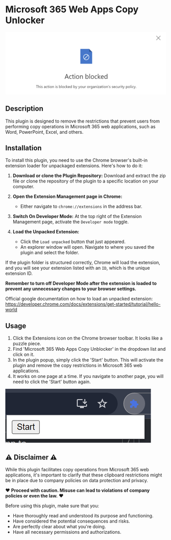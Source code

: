 # Microsoft 365 Web Apps Copy Unlocker

<p style="text-align:center;">
  <img src="microsoft-locker.png" alt="copy-blocked">
</p>

## Description
This plugin is designed to remove the restrictions that prevent users from performing copy operations in Microsoft 365 web applications, such as Word, PowerPoint, Excel, and others.
## Installation
To install this plugin, you need to use the Chrome browser's built-in extension loader for unpackaged extensions. Here's how to do it:

1. **Download or clone the Plugin Repository:** Download and extract the zip file or clone the repository of the plugin to a specific location on your computer.

2. **Open the Extension Management page in Chrome:**

    - Either navigate to `chrome://extensions` in the address bar.
   
3. **Switch On Developer Mode:** At the top right of the Extension Management page, activate the `Developer mode` toggle.

4. **Load the Unpacked Extension:**

    - Click the `Load unpacked` button that just appeared.
    - An explorer window will open. Navigate to where you saved the plugin and select the folder.

If the plugin folder is structured correctly, Chrome will load the extension, and you will see your extension listed with an `ID`, which is the unique extension ID.

**Remember to turn off Developer Mode after the extension is loaded to prevent any unnecessary changes to your browser settings.**

Official google documentation on how to load an unpacked extension:
[https://developer.chrome.com/docs/extensions/get-started/tutorial/hello-world
](https://developer.chrome.com/docs/extensions/get-started/tutorial/hello-world)

## Usage
1. Click the Extensions icon on the Chrome browser toolbar. It looks like a puzzle piece.
2. Find 'Microsoft 365 Web Apps Copy Unblocker' in the dropdown list and click on it.
3. In the plugin popup, simply click the 'Start' button. This will activate the plugin and remove the copy restrictions in Microsoft 365 web applications.
4. It works on one page at a time. If you navigate to another page, you will need to click the 'Start' button again.

  <img src="usage.png" alt="usage">

## ⚠️ Disclaimer ⚠️
While this plugin facilitates copy operations from Microsoft 365 web applications, it's important to clarify that these clipboard restrictions might be in place due to company policies on data protection and privacy.

♥️ **Proceed with caution. Misuse can lead to violations of company policies or even the law.** ♥️

Before using this plugin, make sure that you:
- Have thoroughly read and understood its purpose and functioning.
- Have considered the potential consequences and risks.
- Are perfectly clear about what you're doing.
- Have all necessary permissions and authorizations.